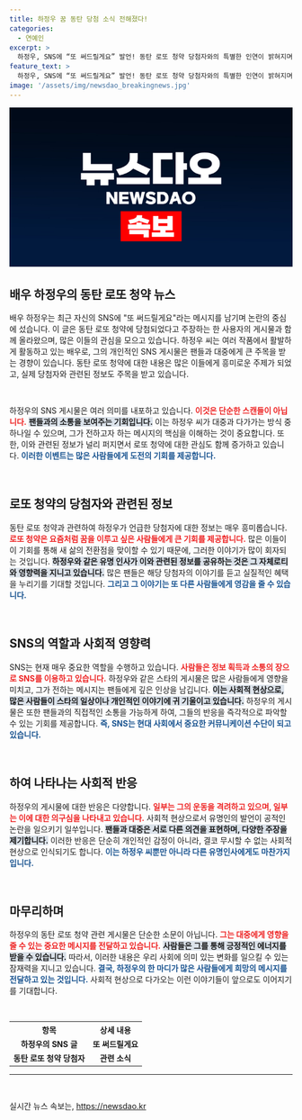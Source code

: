 ```yaml
---
title: 하정우 꿈 동탄 당첨 소식 전해졌다!
categories:
  - 연예인
excerpt: >
  하정우, SNS에 “또 써드릴게요” 발언! 동탄 로또 청약 당첨자와의 특별한 인연이 밝혀지며 누리꾼들의 열렬한 관심을 끌고 있습니다. 클릭해 궁금증을 풀어보세요!
feature_text: >
  하정우, SNS에 “또 써드릴게요” 발언! 동탄 로또 청약 당첨자와의 특별한 인연이 밝혀지며 누리꾼들의 열렬한 관심을 끌고 있습니다. 클릭해 궁금증을 풀어보세요!
image: '/assets/img/newsdao_breakingnews.jpg'
---
```


<p><img src="/assets/img/newsdao_breakingnews.jpg" alt="cryptoinkorea 속보" /></p>

<h2 data-ke-size="size26">배우 하정우의 동탄 로또 청약 뉴스</h2>

<p data-ke-size="size16">배우 하정우는 최근 자신의 SNS에 "또 써드릴게요"라는 메시지를 남기며 논란의 중심에 섰습니다. 이 글은 동탄 로또 청약에 당첨되었다고 주장하는 한 사용자의 게시물과 함께 올라왔으며, 많은 이들의 관심을 모으고 있습니다. 하정우 씨는 여러 작품에서 활발하게 활동하고 있는 배우로, 그의 개인적인 SNS 게시물은 팬들과 대중에게 큰 주목을 받는 경향이 있습니다. 동탄 로또 청약에 대한 내용은 많은 이들에게 흥미로운 주제가 되었고, 실제 당첨자와 관련된 정보도 주목을 받고 있습니다.</p>

<p data-ke-size="size16">&nbsp;</p>

<p>하정우의 SNS 게시물은 여러 의미를 내포하고 있습니다. <b><span style="color: #ee2323;">이것은 단순한 스캔들이 아닙니다.</span></b> <b><span style="background-color: #21538527;">팬들과의 소통을 보여주는 기회입니다.</span></b> 이는 하정우 씨가 대중과 다가가는 방식 중 하나일 수 있으며, 그가 전하고자 하는 메시지의 핵심을 이해하는 것이 중요합니다. 또한, 이와 관련된 정보가 널리 퍼지면서 로또 청약에 대한 관심도 함께 증가하고 있습니다. <b><span style="color: #1a5490;">이러한 이벤트는 많은 사람들에게 도전의 기회를 제공합니다.</span></b></p>

<p data-ke-size="size16">&nbsp;</p>

<h2 data-ke-size="size26">로또 청약의 당첨자와 관련된 정보</h2>

<p data-ke-size="size16">동탄 로또 청약과 관련하여 하정우가 언급한 당첨자에 대한 정보는 매우 흥미롭습니다. <b><span style="color: #ee2323;">로또 청약은 요즘처럼 꿈을 이루고 싶은 사람들에게 큰 기회를 제공합니다.</span></b> 많은 이들이 이 기회를 통해 새 삶의 전환점을 맞이할 수 있기 때문에, 그러한 이야기가 많이 회자되는 것입니다. <b><span style="background-color: #21538527;">하정우와 같은 유명 인사가 이와 관련된 정보를 공유하는 것은 그 자체로티와 영향력을 지니고 있습니다.</span></b> 많은 팬들은 해당 당첨자의 이야기를 듣고 실질적인 혜택을 누리기를 기대할 것입니다. <b><span style="color: #1a5490;">그리고 그 이야기는 또 다른 사람들에게 영감을 줄 수 있습니다.</span></b>

<p data-ke-size="size16">&nbsp;</p>

<h2 data-ke-size="size26">SNS의 역할과 사회적 영향력</h2>

<p data-ke-size="size16">SNS는 현재 매우 중요한 역할을 수행하고 있습니다. <b><span style="color: #ee2323;">사람들은 정보 획득과 소통의 장으로 SNS를 이용하고 있습니다.</span></b> 하정우와 같은 스타의 게시물은 많은 사람들에게 영향을 미치고, 그가 전하는 메시지는 팬들에게 깊은 인상을 남깁니다. <b><span style="background-color: #21538527;">이는 사회적 현상으로, 많은 사람들이 스타의 일상이나 개인적인 이야기에 귀 기울이고 있습니다.</span></b> 하정우의 게시물은 또한 팬들과의 직접적인 소통을 가능하게 하여, 그들의 반응을 즉각적으로 파악할 수 있는 기회를 제공합니다. <b><span style="color: #1a5490;">즉, SNS는 현대 사회에서 중요한 커뮤니케이션 수단이 되고 있습니다.</span></b>

<p data-ke-size="size16">&nbsp;</p>

<h2 data-ke-size="size26">하여 나타나는 사회적 반응</h2>

<p data-ke-size="size16">하정우의 게시물에 대한 반응은 다양합니다. <b><span style="color: #ee2323;">일부는 그의 운동을 격려하고 있으며, 일부는 이에 대한 의구심을 나타내고 있습니다.</span></b> 사회적 현상으로서 유명인의 발언이 공적인 논란을 일으키기 일쑤입니다. <b><span style="background-color: #21538527;">팬들과 대중은 서로 다른 의견을 표현하며, 다양한 주장을 제기합니다.</span></b> 이러한 반응은 단순히 개인적인 감정이 아니라, 결코 무시할 수 없는 사회적 현상으로 인식되기도 합니다. <b><span style="color: #1a5490;">이는 하정우 씨뿐만 아니라 다른 유명인사에게도 마찬가지입니다.</span></b>

<p data-ke-size="size16">&nbsp;</p>

<h2 data-ke-size="size26">마무리하며</h2>

<p data-ke-size="size16">하정우의 동탄 로또 청약 관련 게시물은 단순한 소문이 아닙니다. <b><span style="color: #ee2323;">그는 대중에게 영향을 줄 수 있는 중요한 메시지를 전달하고 있습니다.</span></b> <b><span style="background-color: #21538527;">사람들은 그를 통해 긍정적인 에너지를 받을 수 있습니다.</span></b> 따라서, 이러한 내용은 우리 사회에 의미 있는 변화를 일으킬 수 있는 잠재력을 지니고 있습니다. <b><span style="color: #1a5490;">결국, 하정우의 한 마디가 많은 사람들에게 희망의 메시지를 전달하고 있는 것입니다.</span></b> 사회적 현상으로 다가오는 이런 이야기들이 앞으로도 이어지기를 기대합니다.</p>

<p data-ke-size="size16">&nbsp;</p>

<table>
    <tr>
        <th>항목</th>
        <th>상세 내용</th>
    </tr>
    <tr>
        <td style="text-align: center; height: 17px;"><b>하정우의 SNS 글</b></td>
        <td style="text-align: center; height: 17px;"><b>또 써드릴게요</b></td>
    </tr>
    <tr>
        <td style="text-align: center; height: 17px;"><b>동탄 로또 청약 당첨자</b></td>
        <td style="text-align: center; height: 17px;"><b>관련 소식</b></td>
    </tr>
</table>

<hr />

<p data-ke-size="size16">&nbsp;</p>
실시간 뉴스 속보는, <a href="https://newsdao.kr" rel="dofollow">https://newsdao.kr</a>


